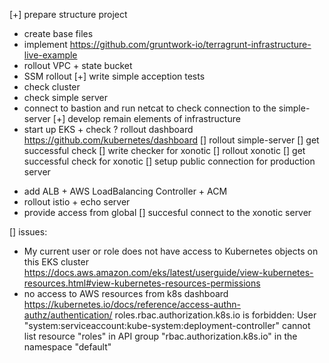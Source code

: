 [+] prepare structure project
  + create base files
  + implement https://github.com/gruntwork-io/terragrunt-infrastructure-live-example
  + rollout VPC + state bucket
  + SSM rollout
[+] write simple acception tests
  + check cluster
  + check simple server 
  + connect to bastion and run netcat to check connection to the simple-server 
[+] develop remain elements of infrastructure 
  + start up EKS + check
  ? rollout dashboard https://github.com/kubernetes/dashboard
[] rollout simple-server
[] get successful check
[] write checker for xonotic
[] rollout xonotic
[] get successful check for xonotic
[] setup public connection for production server
  - add ALB + AWS LoadBalancing Controller + ACM
  - rollout istio + echo server
  - provide access from global
[] succesful connect to the xonotic server


[] issues:
- My current user or role does not have access to Kubernetes objects on this EKS cluster
  https://docs.aws.amazon.com/eks/latest/userguide/view-kubernetes-resources.html#view-kubernetes-resources-permissions
- no access to AWS resources from k8s dashboard
  https://kubernetes.io/docs/reference/access-authn-authz/authentication/
  roles.rbac.authorization.k8s.io is forbidden: User "system:serviceaccount:kube-system:deployment-controller" cannot list resource "roles" in API group "rbac.authorization.k8s.io" in the namespace "default"